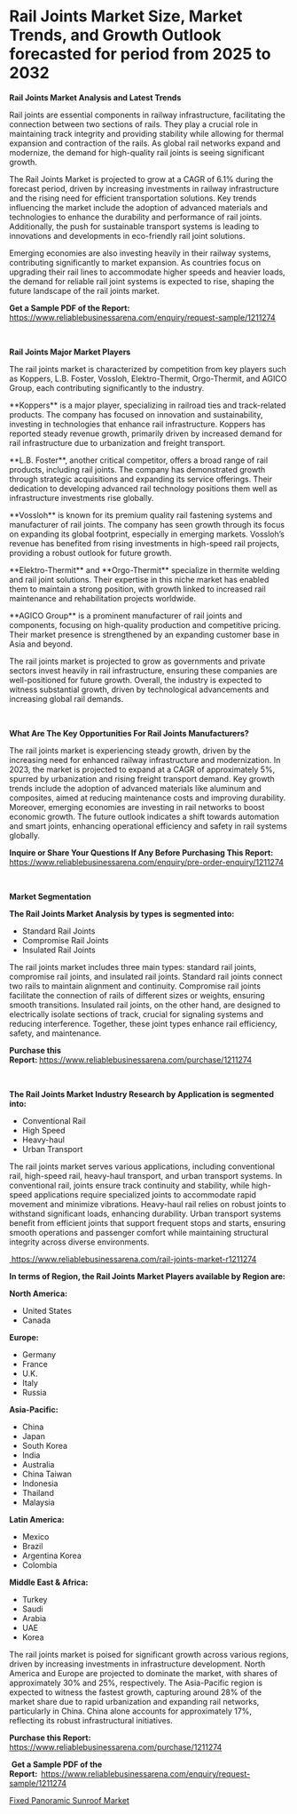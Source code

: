 <p><h1>Rail Joints Market Size, Market Trends, and Growth Outlook forecasted for period from 2025 to 2032</h1></p><p><strong>Rail Joints Market Analysis and Latest Trends</strong></p>
<p><p>Rail joints are essential components in railway infrastructure, facilitating the connection between two sections of rails. They play a crucial role in maintaining track integrity and providing stability while allowing for thermal expansion and contraction of the rails. As global rail networks expand and modernize, the demand for high-quality rail joints is seeing significant growth.</p><p>The Rail Joints Market is projected to grow at a CAGR of 6.1% during the forecast period, driven by increasing investments in railway infrastructure and the rising need for efficient transportation solutions. Key trends influencing the market include the adoption of advanced materials and technologies to enhance the durability and performance of rail joints. Additionally, the push for sustainable transport systems is leading to innovations and developments in eco-friendly rail joint solutions.</p><p>Emerging economies are also investing heavily in their railway systems, contributing significantly to market expansion. As countries focus on upgrading their rail lines to accommodate higher speeds and heavier loads, the demand for reliable rail joint systems is expected to rise, shaping the future landscape of the rail joints market.</p></p>
<p><strong>Get a Sample PDF of the Report:&nbsp;</strong> <a href="https://www.reliablebusinessarena.com/enquiry/request-sample/1211274?utm_campaign=1420&utm_medium=2&utm_source=Github&utm_content=ia&utm_term=24032025&utm_id=rail-joints">https://www.reliablebusinessarena.com/enquiry/request-sample/1211274</a></p>
<p>&nbsp;</p>
<p><strong>Rail Joints Major Market Players</strong></p>
<p><p>The rail joints market is characterized by competition from key players such as Koppers, L.B. Foster, Vossloh, Elektro-Thermit, Orgo-Thermit, and AGICO Group, each contributing significantly to the industry.</p><p>**Koppers** is a major player, specializing in railroad ties and track-related products. The company has focused on innovation and sustainability, investing in technologies that enhance rail infrastructure. Koppers has reported steady revenue growth, primarily driven by increased demand for rail infrastructure due to urbanization and freight transport.</p><p>**L.B. Foster**, another critical competitor, offers a broad range of rail products, including rail joints. The company has demonstrated growth through strategic acquisitions and expanding its service offerings. Their dedication to developing advanced rail technology positions them well as infrastructure investments rise globally. </p><p>**Vossloh** is known for its premium quality rail fastening systems and manufacturer of rail joints. The company has seen growth through its focus on expanding its global footprint, especially in emerging markets. Vossloh’s revenue has benefited from rising investments in high-speed rail projects, providing a robust outlook for future growth.</p><p>**Elektro-Thermit** and **Orgo-Thermit** specialize in thermite welding and rail joint solutions. Their expertise in this niche market has enabled them to maintain a strong position, with growth linked to increased rail maintenance and rehabilitation projects worldwide.</p><p>**AGICO Group** is a prominent manufacturer of rail joints and components, focusing on high-quality production and competitive pricing. Their market presence is strengthened by an expanding customer base in Asia and beyond.</p><p>The rail joints market is projected to grow as governments and private sectors invest heavily in rail infrastructure, ensuring these companies are well-positioned for future growth. Overall, the industry is expected to witness substantial growth, driven by technological advancements and increasing global rail demands.</p></p>
<p>&nbsp;</p>
<p><strong>What Are The Key Opportunities For Rail Joints Manufacturers?</strong></p>
<p><p>The rail joints market is experiencing steady growth, driven by the increasing need for enhanced railway infrastructure and modernization. In 2023, the market is projected to expand at a CAGR of approximately 5%, spurred by urbanization and rising freight transport demand. Key growth trends include the adoption of advanced materials like aluminum and composites, aimed at reducing maintenance costs and improving durability. Moreover, emerging economies are investing in rail networks to boost economic growth. The future outlook indicates a shift towards automation and smart joints, enhancing operational efficiency and safety in rail systems globally.</p></p>
<p><strong>Inquire or Share Your Questions If Any Before Purchasing This Report:</strong> <a href="https://www.reliablebusinessarena.com/enquiry/pre-order-enquiry/1211274?utm_campaign=1420&utm_medium=2&utm_source=Github&utm_content=ia&utm_term=24032025&utm_id=rail-joints">https://www.reliablebusinessarena.com/enquiry/pre-order-enquiry/1211274</a></p>
<p>&nbsp;</p>
<p><strong>Market Segmentation</strong></p>
<p><strong>The Rail Joints Market Analysis by types is segmented into:</strong></p>
<p><ul><li>Standard Rail Joints</li><li>Compromise Rail Joints</li><li>Insulated Rail Joints</li></ul></p>
<p><p>The rail joints market includes three main types: standard rail joints, compromise rail joints, and insulated rail joints. Standard rail joints connect two rails to maintain alignment and continuity. Compromise rail joints facilitate the connection of rails of different sizes or weights, ensuring smooth transitions. Insulated rail joints, on the other hand, are designed to electrically isolate sections of track, crucial for signaling systems and reducing interference. Together, these joint types enhance rail efficiency, safety, and maintenance.</p></p>
<p><strong>Purchase this Report:&nbsp;</strong><a href="https://www.reliablebusinessarena.com/purchase/1211274?utm_campaign=1420&utm_medium=2&utm_source=Github&utm_content=ia&utm_term=24032025&utm_id=rail-joints">https://www.reliablebusinessarena.com/purchase/1211274</a></p>
<p>&nbsp;</p>
<p><strong>The Rail Joints Market Industry Research by Application is segmented into:</strong></p>
<p><ul><li>Conventional Rail</li><li>High Speed</li><li>Heavy-haul</li><li>Urban Transport</li></ul></p>
<p><p>The rail joints market serves various applications, including conventional rail, high-speed rail, heavy-haul transport, and urban transport systems. In conventional rail, joints ensure track continuity and stability, while high-speed applications require specialized joints to accommodate rapid movement and minimize vibrations. Heavy-haul rail relies on robust joints to withstand significant loads, enhancing durability. Urban transport systems benefit from efficient joints that support frequent stops and starts, ensuring smooth operations and passenger comfort while maintaining structural integrity across diverse environments.</p></p>
<p><a href="https://www.reliablebusinessarena.com/rail-joints-market-r1211274?utm_campaign=1420&utm_medium=2&utm_source=Github&utm_content=ia&utm_term=24032025&utm_id=rail-joints">&nbsp;https://www.reliablebusinessarena.com/rail-joints-market-r1211274</a></p>
<p><strong>In terms of Region, the Rail Joints Market Players available by Region are:</strong></p>
<p>
    <p> <strong> North America: </strong>
        <ul>
            <li>United States</li>
            <li>Canada</li>
        </ul>
        </p> 
    <p> <strong> Europe: </strong>
        <ul>
            <li>Germany</li>
            <li>France</li>
            <li>U.K.</li>
            <li>Italy</li>
            <li>Russia</li>
        </ul>
        </p> 
    <p> <strong> Asia-Pacific: </strong>
        <ul>
            <li>China</li>
            <li>Japan</li>
            <li>South Korea</li>
            <li>India</li>
            <li>Australia</li>
            <li>China Taiwan</li>
            <li>Indonesia</li>
            <li>Thailand</li>
            <li>Malaysia</li>
        </ul>
        </p> 
    <p> <strong> Latin America: </strong>
        <ul>
            <li>Mexico</li>
            <li>Brazil</li>
            <li>Argentina Korea</li>
            <li>Colombia</li>
        </ul>
        </p> 
    <p> <strong> Middle East & Africa: </strong>
        <ul>
            <li>Turkey</li>
            <li>Saudi</li>
            <li>Arabia</li>
            <li>UAE</li>
            <li>Korea</li>
        </ul>
    </p>
    </p>
<p><p>The rail joints market is poised for significant growth across various regions, driven by increasing investments in infrastructure development. North America and Europe are projected to dominate the market, with shares of approximately 30% and 25%, respectively. The Asia-Pacific region is expected to witness the fastest growth, capturing around 28% of the market share due to rapid urbanization and expanding rail networks, particularly in China. China alone accounts for approximately 17%, reflecting its robust infrastructural initiatives.</p></p>
<p><strong>Purchase this Report: </strong><a href="https://www.reliablebusinessarena.com/purchase/1211274?utm_campaign=1420&utm_medium=2&utm_source=Github&utm_content=ia&utm_term=24032025&utm_id=rail-joints">https://www.reliablebusinessarena.com/purchase/1211274</a></p>
<p>&nbsp;<strong>Get a Sample PDF of the Report:&nbsp;&nbsp;</strong><a href="https://www.reliablebusinessarena.com/enquiry/request-sample/1211274?utm_campaign=1420&utm_medium=2&utm_source=Github&utm_content=ia&utm_term=24032025&utm_id=rail-joints">https://www.reliablebusinessarena.com/enquiry/request-sample/1211274</a></p>
<p><strong></strong></p>
<p><p><a href="https://github.com/ajegiobitsa/Market-Research-Report-List-1/blob/main/fixed-panoramic-sunroof-market.md?utm_campaign=1420&utm_medium=2&utm_source=Github&utm_content=ia&utm_term=24032025&utm_id=rail-joints">Fixed Panoramic Sunroof Market</a></p></p>